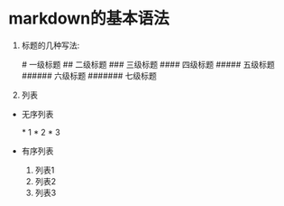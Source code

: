 # markdown的基本语法

1. 标题的几种写法:

   \# 一级标题
   \## 二级标题
   \### 三级标题
   \#### 四级标题
   \##### 五级标题
   \###### 六级标题
   \####### 七级标题

2. 列表

* 无序列表

    \* 1
    \* 2
    \* 3

* 有序列表

    1. 列表1
    2. 列表2
    3. 列表3
